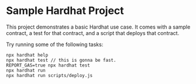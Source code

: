 # Sample Hardhat Project

This project demonstrates a basic Hardhat use case. It comes with a sample contract, a test for that contract, and a script that deploys that contract.

Try running some of the following tasks:

```shell
npx hardhat help
npx hardhat test // this is gonna be fast.
REPORT_GAS=true npx hardhat test
npx hardhat run
npx hardhat run scripts/deploy.js
```
